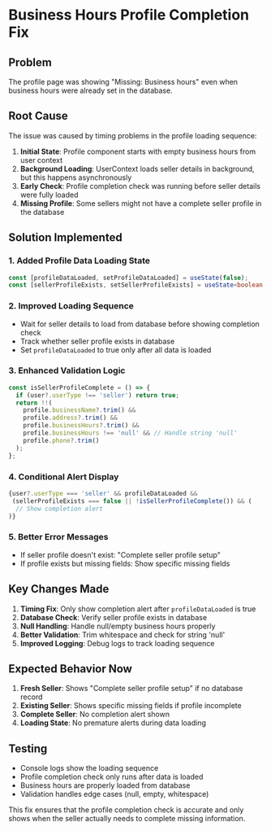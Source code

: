 # Business Hours Profile Completion Fix

## Problem
The profile page was showing "Missing: Business hours" even when business hours were already set in the database.

## Root Cause
The issue was caused by timing problems in the profile loading sequence:

1. **Initial State**: Profile component starts with empty business hours from user context
2. **Background Loading**: UserContext loads seller details in background, but this happens asynchronously
3. **Early Check**: Profile completion check was running before seller details were fully loaded
4. **Missing Profile**: Some sellers might not have a complete seller profile in the database

## Solution Implemented

### 1. Added Profile Data Loading State
```typescript
const [profileDataLoaded, setProfileDataLoaded] = useState(false);
const [sellerProfileExists, setSellerProfileExists] = useState<boolean | null>(null);
```

### 2. Improved Loading Sequence
- Wait for seller details to load from database before showing completion check
- Track whether seller profile exists in database
- Set `profileDataLoaded` to true only after all data is loaded

### 3. Enhanced Validation Logic
```typescript
const isSellerProfileComplete = () => {
  if (user?.userType !== 'seller') return true;
  return !!(
    profile.businessName?.trim() &&
    profile.address?.trim() &&
    profile.businessHours?.trim() &&
    profile.businessHours !== 'null' && // Handle string 'null'
    profile.phone?.trim()
  );
};
```

### 4. Conditional Alert Display
```typescript
{user?.userType === 'seller' && profileDataLoaded && 
 (sellerProfileExists === false || !isSellerProfileComplete()) && (
  // Show completion alert
)}
```

### 5. Better Error Messages
- If seller profile doesn't exist: "Complete seller profile setup"
- If profile exists but missing fields: Show specific missing fields

## Key Changes Made

1. **Timing Fix**: Only show completion alert after `profileDataLoaded` is true
2. **Database Check**: Verify seller profile exists in database
3. **Null Handling**: Handle null/empty business hours properly
4. **Better Validation**: Trim whitespace and check for string 'null'
5. **Improved Logging**: Debug logs to track loading sequence

## Expected Behavior Now

1. **Fresh Seller**: Shows "Complete seller profile setup" if no database record
2. **Existing Seller**: Shows specific missing fields if profile incomplete
3. **Complete Seller**: No completion alert shown
4. **Loading State**: No premature alerts during data loading

## Testing
- Console logs show the loading sequence
- Profile completion check only runs after data is loaded
- Business hours are properly loaded from database
- Validation handles edge cases (null, empty, whitespace)

This fix ensures that the profile completion check is accurate and only shows when the seller actually needs to complete missing information.
